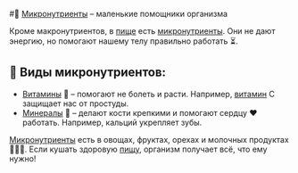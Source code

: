 #🍊 [Микронутриенты](micronutients.md) – маленькие помощники организма

Кроме макронутриентов, в [пище](food.md) есть [микронутриенты](micronutients.md).
Они не дают энергию, но помогают нашему телу правильно работать ⏳.

## 🔹 Виды микронутриентов:
- [Витамины](vitamins.md) 🍋 – помогают не болеть и расти. Например, [витамин](vitamins.md) C защищает нас от простуды.
- [Минералы](minerals.md) 🦴 – делают кости крепкими и помогают сердцу ❤️ работать. Например, кальций укрепляет зубы.

[Микронутриенты](micronutients.md) есть в овощах, фруктах, орехах и молочных продуктах 🥦🍎🥛.
Если кушать здоровую [пищу](food.md), организм получает всё, что ему нужно!
